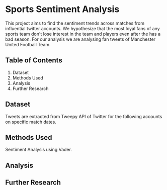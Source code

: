 # Sports Sentiment Analysis

This project aims to find the sentiment trends across matches from influential twitter accounts. We hypothesize that the most loyal fans of any sports team don't  lose interest in the team and players even after the has a bad season. 
For our analysis we are analysing fan tweets of Manchester United Football Team. 

## Table of Contents
1. Dataset
2. Methods Used
3. Analysis
4. Further Research

## Dataset 
Tweets are extracted from Tweepy API of Twitter for the following accounts on specific match dates. 

## Methods Used

Sentiment Analysis using Vader.

## Analysis 

## Further Research
